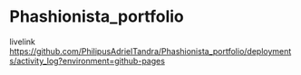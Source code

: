 # Phashionista_portfolio
livelink https://github.com/PhilipusAdrielTandra/Phashionista_portfolio/deployments/activity_log?environment=github-pages
